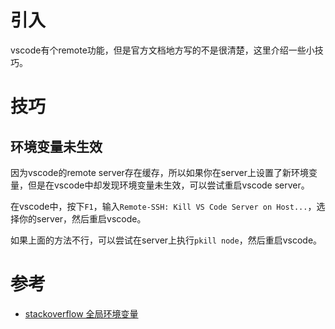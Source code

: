 # 引入

vscode有个remote功能，但是官方文档地方写的不是很清楚，这里介绍一些小技巧。

# 技巧

## 环境变量未生效

因为vscode的remote server存在缓存，所以如果你在server上设置了新环境变量，但是在vscode中却发现环境变量未生效，可以尝试重启vscode server。

在vscode中，按下`F1`，输入`Remote-SSH: Kill VS Code Server on Host...`，选择你的server，然后重启vscode。

如果上面的方法不行，可以尝试在server上执行`pkill node`，然后重启vscode。

# 参考

- [stackoverflow 全局环境变量](https://stackoverflow.com/questions/66353196/set-global-environment-variables-in-vs-code-with-remote-ssh)
